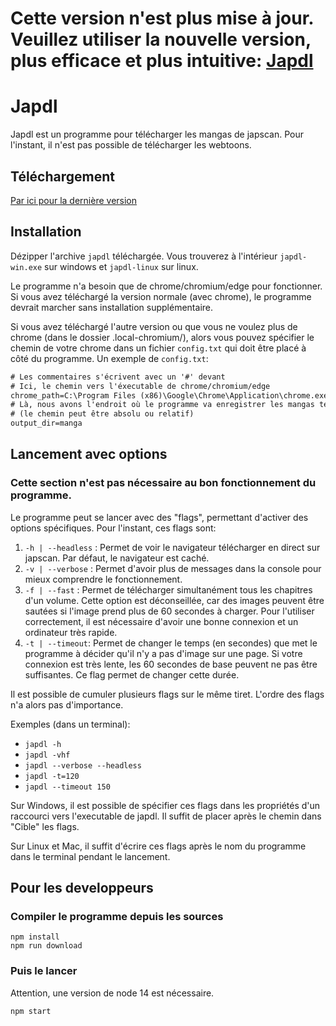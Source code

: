 # Cette version n'est plus mise à jour. Veuillez utiliser la nouvelle version, plus efficace et plus intuitive: [Japdl](https://github.com/Seysa/japdl)
# Japdl
Japdl est un programme pour télécharger les mangas de japscan. Pour l'instant, il n'est pas possible de télécharger les webtoons.

## Téléchargement
[Par ici pour la dernière version](https://github.com/Seysa/japdl/releases "Dernière version")

## Installation
Dézipper l'archive `japdl` téléchargée. Vous trouverez à l'intérieur `japdl-win.exe` sur windows et `japdl-linux` sur linux.

Le programme n'a besoin que de chrome/chromium/edge pour fonctionner. Si vous avez téléchargé la version normale (avec chrome), le programme devrait marcher sans installation supplémentaire.

Si vous avez téléchargé l'autre version ou que vous ne voulez plus de chrome (dans le dossier .local-chromium/), alors vous pouvez spécifier le chemin de votre chrome dans un fichier `config.txt` qui doit être placé à côté du programme.
Un exemple de `config.txt`:
```txt
# Les commentaires s'écrivent avec un '#' devant
# Ici, le chemin vers l'éxecutable de chrome/chromium/edge
chrome_path=C:\Program Files (x86)\Google\Chrome\Application\chrome.exe
# Là, nous avons l'endroit où le programme va enregistrer les mangas téléchargés
# (le chemin peut être absolu ou relatif)
output_dir=manga
```

## Lancement avec options
### Cette section n'est pas nécessaire au bon fonctionnement du programme.

Le programme peut se lancer avec des "flags", permettant d'activer des options spécifiques. Pour l'instant, ces flags sont:

1. `-h | --headless` : Permet de voir le navigateur télécharger en direct sur japscan. Par défaut, le navigateur est caché.
2. `-v | --verbose` : Permet d'avoir plus de messages dans la console pour mieux comprendre le fonctionnement.
3. `-f | --fast` : Permet de télécharger simultanément tous les chapitres d'un volume. Cette option est déconseillée, car des images peuvent être sautées si l'image prend plus de 60 secondes à charger. Pour l'utiliser correctement, il est nécessaire d'avoir une bonne connexion et un ordinateur très rapide.
4. `-t | --timeout`: Permet de changer le temps (en secondes) que met le programme à décider qu'il n'y a pas d'image sur une page. Si votre connexion est très lente, les 60 secondes de base peuvent ne pas être suffisantes. Ce flag permet de changer cette durée.

Il est possible de cumuler plusieurs flags sur le même tiret. L'ordre des flags n'a alors pas d'importance.

Exemples (dans un terminal):
- `japdl -h`
- `japdl -vhf`
- `japdl --verbose --headless`
- `japdl -t=120`
- `japdl --timeout 150`

Sur Windows, il est possible de spécifier ces flags dans les propriétés d'un raccourci vers l'executable de japdl. Il suffit de placer après le chemin dans "Cible" les flags.

Sur Linux et Mac, il suffit d'écrire ces flags après le nom du programme dans le terminal pendant le lancement.

## Pour les developpeurs
### Compiler le programme depuis les sources
```
npm install
npm run download
```
### Puis le lancer
Attention, une version de node 14 est nécessaire.
```
npm start
```
